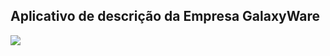 ## Aplicativo de descrição da Empresa GalaxyWare

<img align="center" width="" height="" src="https://user-images.githubusercontent.com/40842310/46117334-1046b980-c1d7-11e8-8fb6-4a2b69970bfd.jpg">

